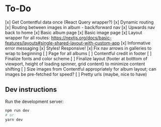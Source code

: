 # To-Do

[x] Get Contentful data once (React Query wrapper?)
[x] Dynamic routing
[x] Routing between images in album - back/forward nav
[x] Upwards nav back to home
[x] Basic album page
[x] Basic image page
[x] Layout wrapper for all routes: <https://nextjs.org/docs/basic-features/layouts#single-shared-layout-with-custom-app>
[x] Informative error messaging
[x] Styles! Responsive!
[x] Fix nav arrows in galleries to wrap to beginning
[ ] Page for all albums
[ ] Contentful credit in footer
[ ] Finalize fonts and color scheme
[ ] Finalize layout (footer at botttom of viewport, height of loading spinner, grid content) to minimize content shifting
[ ] Size images from Contentful appropriately for album layout; can images be pre-fetched for speed?
[ ] Pretty urls (maybe, nice to have)

## Dev instructions

Run the development server:

```bash
npm run dev
# or
yarn dev
```
